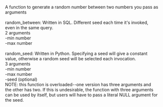 A function to generate a random number between two numbers you pass as arguments<br>
<br>
random_between: Written in SQL. Different seed each time it's invoked, even in the same query.<br>
2 arguments<br>
  -min number<br>
  -max number<br>
<br>
random_seed: Written in Python. Specifying a seed will give a constant value, otherwise a random seed will be selected each invocation.<br>
3 arguments<br>
  -min number<br>
  -max number<br>
  -seed (optional)<br>
NOTE: this function is overloaded--one version has three arguments and the other has two. If this is undesirable, the function with three arguments can be used by itself, but users will have to pass a literal NULL argument for the seed. 
